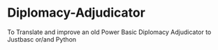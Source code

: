# Diplomacy-Adjudicator
To Translate and improve an old Power Basic Diplomacy Adjudicator to Justbasc or/and Python

